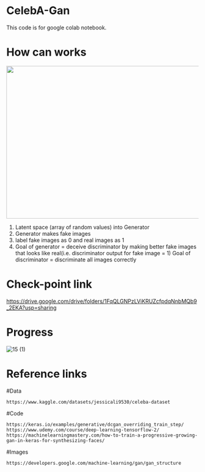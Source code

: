 # CelebA-Gan
This code is for google colab notebook.

  # How can works
  
  <img src="https://developers.google.com/static/machine-learning/gan/images/gan_diagram.svg" width = "600" height="400">
  
  1. Latent space (array of random values) into Generator
  2. Generator makes fake images
  3. label fake images as 0 and real images as 1
  4. Goal of generator = deceive discriminator by making better fake images that looks like real(i.e. discriminator output for fake image = 1)
     Goal of discriminator = discriminate all images correctly
     
    
  


# Check-point link

https://drive.google.com/drive/folders/1FqQLGNPzLViKRUZcfpdqNnbMQb9_2EKA?usp=sharing


# Progress

![15 (1)](https://user-images.githubusercontent.com/111392592/185004297-8a50027e-82dc-4a1f-a917-813854ab81a3.png)


# Reference links
  #Data
  
    https://www.kaggle.com/datasets/jessicali9530/celeba-dataset
    
  #Code
  
    https://keras.io/examples/generative/dcgan_overriding_train_step/
    https://www.udemy.com/course/deep-learning-tensorflow-2/
    https://machinelearningmastery.com/how-to-train-a-progressive-growing-gan-in-keras-for-synthesizing-faces/
    
  #Images
  
    https://developers.google.com/machine-learning/gan/gan_structure
